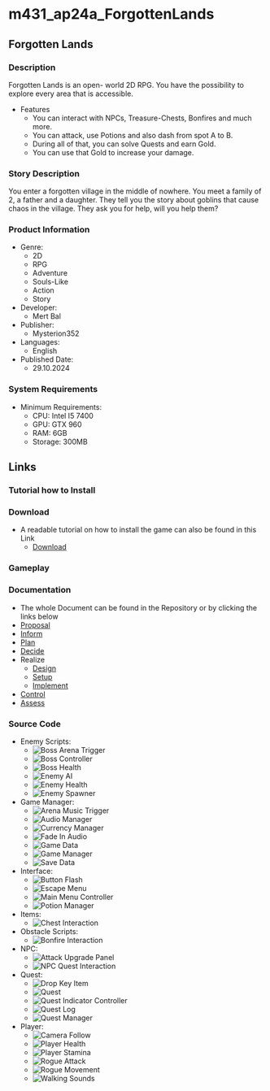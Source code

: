 # m431_ap24a_ForgottenLands
## Forgotten Lands

### Description
Forgotten Lands is an open- world 2D RPG. You have the possibility to explore every area that is accessible. 
* Features
  * You can interact with NPCs, Treasure-Chests, Bonfires and much more.
  * You can attack, use Potions and also dash from spot A to B.
  * During all of that, you can solve Quests and earn Gold. 
  * You can use that Gold to increase your damage.

### Story Description
You enter a forgotten village in the middle of nowhere. You meet a family of 2, a father and a daughter. They tell you the story about goblins that cause chaos in the village. They ask you for help, will you help them?

### Product Information
* Genre:
  * 2D
  * RPG
  * Adventure
  * Souls-Like
  * Action
  * Story
* Developer:
  * Mert Bal
* Publisher:
  * Mysterion352
* Languages:
  * English
* Published Date:
  * 29.10.2024

### System Requirements
* Minimum Requirements:
  * CPU: Intel I5 7400
  * GPU: GTX 960
  * RAM: 6GB
  * Storage: 300MB

## Links
### Tutorial how to Install

### Download
* A readable tutorial on how to install the game can also be found in this Link
  * [Download]

[Download]: https://github.com/MysterionNY/m431_ap24a_ForgottenLands/releases/tag/1.0.0.0

### Gameplay

### Documentation
* The whole Document can be found in the Repository or by clicking the links below
 * [Proposal]
 * [Inform]
 * [Plan]
 * [Decide]
 * Realize
   * [Design]
   * [Setup]
   * [Implement]
 * [Control]
 * [Assess]

[Proposal]: https://github.com/MysterionNY/m431_ap24a_ForgottenLands/blob/main/01_Documentation/01_IPERKA/00_Proposal.md
[Inform]: https://github.com/MysterionNY/m431_ap24a_ForgottenLands/blob/main/01_Documentation/01_IPERKA/01_Inform.md
[Plan]: https://github.com/MysterionNY/m431_ap24a_ForgottenLands/blob/main/01_Documentation/01_IPERKA/02_Plan.md
[Decide]: https://github.com/MysterionNY/m431_ap24a_ForgottenLands/blob/main/01_Documentation/01_IPERKA/03_Decide.md
[Design]: https://github.com/MysterionNY/m431_ap24a_ForgottenLands/blob/main/01_Documentation/01_IPERKA/04a_Realize_Design.md
[Setup]: https://github.com/MysterionNY/m431_ap24a_ForgottenLands/blob/main/01_Documentation/01_IPERKA/04b_Realize_Setup.md
[Implement]: https://github.com/MysterionNY/m431_ap24a_ForgottenLands/blob/main/01_Documentation/01_IPERKA/04c_Realize_Implement.md
[Control]: https://github.com/MysterionNY/m431_ap24a_ForgottenLands/blob/main/01_Documentation/01_IPERKA/05_Control.md
[Assess]: https://github.com/MysterionNY/m431_ap24a_ForgottenLands/blob/main/01_Documentation/01_IPERKA/06_Control.md

### Source Code
* Enemy Scripts:
  * ![Boss Arena Trigger][BossArenaTrigger]
  * ![Boss Controller][BossController]
  * ![Boss Health][BossHealth]
  * ![Enemy AI][EnemyAI]
  * ![Enemy Health][EnemyHealth]
  * ![Enemy Spawner][EnemySpawner]
* Game Manager:
  * ![Arena Music Trigger][ArenaMusicTrigger]
  * ![Audio Manager][AudioManager]
  * ![Currency Manager][CurrencyManager]
  * ![Fade In Audio][FadeInAudio]
  * ![Game Data][GameData]
  * ![Game Manager][GameManager]
  * ![Save Data][SaveData]
* Interface:
  * ![Button Flash][ButtonFlash]
  * ![Escape Menu][EscapeMenu]
  * ![Main Menu Controller][MainMenuController]
  * ![Potion Manager][PotionManager]
* Items:
  * ![Chest Interaction][ChestInteraction]
* Obstacle Scripts:
  * ![Bonfire Interaction][BonfireInteraction]
* NPC:
  * ![Attack Upgrade Panel][AttackUpgradePanel]
  * ![NPC Quest Interaction][NPCQuestInteraction]
* Quest:
  * ![Drop Key Item][DropKeyItem]
  * ![Quest][Quest]
  * ![Quest Indicator Controller][QuestIndicatorController]
  * ![Quest Log][QuestLog]
  * ![Quest Manager][QuestManager]
* Player:
  * ![Camera Follow][CameraFollow]
  * ![Player Health][PlayerHealth]
  * ![Player Stamina][PlayerStamina]
  * ![Rogue Attack][RogueAttack]
  * ![Rogue Movement][RogueMovement]
  * ![Walking Sounds][WalkingSounds]




[BossArenaTrigger]: https://github.com/MysterionNY/m431_ap24a_ForgottenLands/blob/1.0.0.0/02_ForgottenLands/Assets/Enemy/EnemyScripts/BossArenaTrigger.cs
[BossController]: https://github.com/MysterionNY/m431_ap24a_ForgottenLands/blob/1.0.0.0/02_ForgottenLands/Assets/Enemy/EnemyScripts/BossController.cs
[BossHealth]: https://github.com/MysterionNY/m431_ap24a_ForgottenLands/blob/1.0.0.0/02_ForgottenLands/Assets/Enemy/EnemyScripts/BossHealth.cs
[EnemyAI]: https://github.com/MysterionNY/m431_ap24a_ForgottenLands/blob/1.0.0.0/02_ForgottenLands/Assets/Enemy/EnemyScripts/EnemyAI.cs
[EnemyHealth]: https://github.com/MysterionNY/m431_ap24a_ForgottenLands/blob/1.0.0.0/02_ForgottenLands/Assets/Enemy/EnemyScripts/EnemyHealth.cs
[EnemySpawner]: https://github.com/MysterionNY/m431_ap24a_ForgottenLands/blob/1.0.0.0/02_ForgottenLands/Assets/Enemy/EnemyScripts/EnemySpawner.cs

[ArenaMusicTrigger]: https://github.com/MysterionNY/m431_ap24a_ForgottenLands/blob/1.0.0.0/02_ForgottenLands/Assets/GameManager/AreaMusicTrigger.cs
[AudioManager]: https://github.com/MysterionNY/m431_ap24a_ForgottenLands/blob/1.0.0.0/02_ForgottenLands/Assets/GameManager/AudioManager.cs
[CurrencyManager]: https://github.com/MysterionNY/m431_ap24a_ForgottenLands/blob/1.0.0.0/02_ForgottenLands/Assets/GameManager/CurrencyManager.cs
[FadeInAudio]: https://github.com/MysterionNY/m431_ap24a_ForgottenLands/blob/1.0.0.0/02_ForgottenLands/Assets/GameManager/FadeInAudio.cs
[GameData]: https://github.com/MysterionNY/m431_ap24a_ForgottenLands/blob/1.0.0.0/02_ForgottenLands/Assets/GameManager/GameData.cs
[GameManager]: https://github.com/MysterionNY/m431_ap24a_ForgottenLands/blob/1.0.0.0/02_ForgottenLands/Assets/GameManager/GameManager.cs
[SaveData]: https://github.com/MysterionNY/m431_ap24a_ForgottenLands/blob/1.0.0.0/02_ForgottenLands/Assets/GameManager/SaveData.cs

[ButtonFlash]: https://github.com/MysterionNY/m431_ap24a_ForgottenLands/blob/1.0.0.0/02_ForgottenLands/Assets/Interface/InterfaceScripts/ButtonFlash.cs
[EscapeMenu]: https://github.com/MysterionNY/m431_ap24a_ForgottenLands/blob/1.0.0.0/02_ForgottenLands/Assets/Interface/InterfaceScripts/EscapeMenu.cs
[MainMenuController]: https://github.com/MysterionNY/m431_ap24a_ForgottenLands/blob/1.0.0.0/02_ForgottenLands/Assets/Interface/InterfaceScripts/MainMenuController.cs
[PotionManager]: https://github.com/MysterionNY/m431_ap24a_ForgottenLands/blob/1.0.0.0/02_ForgottenLands/Assets/Interface/InterfaceScripts/PotionManager.cs

[ChestInteraction]: https://github.com/MysterionNY/m431_ap24a_ForgottenLands/blob/1.0.0.0/02_ForgottenLands/Assets/Items/ItemScripts/ChestInteraction.cs

[BonfireInteraction]: https://github.com/MysterionNY/m431_ap24a_ForgottenLands/blob/1.0.0.0/02_ForgottenLands/Assets/MapObjects/ObstacleScripts/BonfireInteraction.cs

[AttackUpgradePanel]: https://github.com/MysterionNY/m431_ap24a_ForgottenLands/blob/1.0.0.0/02_ForgottenLands/Assets/NPC/NPCScripts/AttackUpgradePanel.cs
[NPCQuestInteraction]: https://github.com/MysterionNY/m431_ap24a_ForgottenLands/blob/1.0.0.0/02_ForgottenLands/Assets/NPC/NPCScripts/NPCQuestInteraction.cs

[DropKeyItem]: https://github.com/MysterionNY/m431_ap24a_ForgottenLands/blob/1.0.0.0/02_ForgottenLands/Assets/Quest/QuestScript/DropKeyItem.cs
[Quest]: https://github.com/MysterionNY/m431_ap24a_ForgottenLands/blob/1.0.0.0/02_ForgottenLands/Assets/Quest/QuestScript/Quest.cs
[QuestIndicatorController]: https://github.com/MysterionNY/m431_ap24a_ForgottenLands/blob/1.0.0.0/02_ForgottenLands/Assets/Quest/QuestScript/QuestIndicatorController.cs
[QuestLog]: https://github.com/MysterionNY/m431_ap24a_ForgottenLands/blob/1.0.0.0/02_ForgottenLands/Assets/Quest/QuestScript/QuestLog.cs
[QuestManager]: https://github.com/MysterionNY/m431_ap24a_ForgottenLands/blob/1.0.0.0/02_ForgottenLands/Assets/Quest/QuestScript/QuestManager.cs

[CameraFollow]: https://github.com/MysterionNY/m431_ap24a_ForgottenLands/blob/1.0.0.0/02_ForgottenLands/Assets/Rogue_Character/CharacterScripts/CameraFollow.cs
[PlayerHealth]: https://github.com/MysterionNY/m431_ap24a_ForgottenLands/blob/1.0.0.0/02_ForgottenLands/Assets/Rogue_Character/CharacterScripts/PlayerHealth.cs
[PlayerStamina]: https://github.com/MysterionNY/m431_ap24a_ForgottenLands/blob/1.0.0.0/02_ForgottenLands/Assets/Rogue_Character/CharacterScripts/PlayerStamina.cs
[RogueAttack]: https://github.com/MysterionNY/m431_ap24a_ForgottenLands/blob/1.0.0.0/02_ForgottenLands/Assets/Rogue_Character/CharacterScripts/RogueAttack.cs
[RogueMovement]: https://github.com/MysterionNY/m431_ap24a_ForgottenLands/blob/1.0.0.0/02_ForgottenLands/Assets/Rogue_Character/CharacterScripts/RogueMovement.cs
[WalkingSounds]: https://github.com/MysterionNY/m431_ap24a_ForgottenLands/blob/1.0.0.0/02_ForgottenLands/Assets/Rogue_Character/CharacterScripts/WalkingSounds.cs